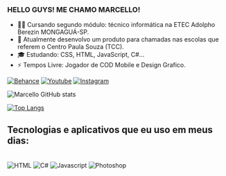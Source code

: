 ### HELLO GUYS! ME CHAMO MARCELLO!

- 👩‍💻 Cursando segundo módulo: técnico informática na ETEC Adolpho Berezin MONGAGUÁ-SP.
- 🔭 Atualmente desenvolvo um produto para chamadas nas escolas que referem o Centro Paula Souza (TCC).
- 🎓 Estudando: CSS, HTML, JavaScript, C#...
- ⚡ Tempos Livre: Jogador de COD Mobile e Design Grafico.

[![Behance](https://img.shields.io/badge/-Behance-blue?style=for-the-badge&logo=behance&logoColor=white)](https://www.behance.net/ceftworks)
[![Youtube](https://img.shields.io/badge/YouTube-FF0000?style=for-the-badge&logo=youtube&logoColor=white)](https://www.youtube.com/c/Ceftzinkkjk)
[![Instagram](https://img.shields.io/badge/Instagram-E4405F?style=for-the-badge&logo=instagram&logoColor=white)](https://www.instagram.com/m.bonadias16/)

![Marcello GitHub stats](https://github-readme-stats.vercel.app/api?username=MarcelloBonadias&show_icons=true&theme=dracula)

[![Top Langs](https://github-readme-stats.vercel.app/api/top-langs/?username=MarcelloBonadias&exclude_repo=github-readme-stats,anuraghazra.github.io)](https://github.com/MarcelloBonadias/github-readme-stats)
          
          
## Tecnologias e aplicativos que eu uso em meus dias:


<div style="display: inline_black"><br/> 
<img align="center" alt="HTML" src="https://img.shields.io/badge/HTML5-E34F26?style=for-the-badge&logo=html5&logoColor=white" />
<img align="center" alt="C#" src="https://img.shields.io/badge/C%23-239120?style=for-the-badge&logo=c-sharp&logoColor=white" />
<img align="center" alt="Javascript" src="https://img.shields.io/badge/JavaScript-F7DF1E?style=for-the-badge&logo=javascript&logoColor=black" />
<img align="center" alt="Photoshop" src="https://img.shields.io/badge/Adobe%20Photoshop-31A8FF?style=for-the-badge&logo=Adobe%20Photoshop&logoColor=black" />
</div>


